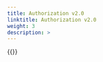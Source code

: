 ```yaml
---
title: Authorization v2.0
linktitle: Authorization v2.0
weight: 3
description: >
---
```

{{<include  file="content/v2/getting-started/uninstallation/helm/module/authorizationv2-0.md" Var="powerscale" >}}
